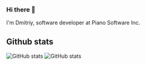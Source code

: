 ### Hi there 👋

I'm Dmitriy, software developer at Piano Software Inc.

## Github stats
![GitHub stats](https://github-profile-trophy.vercel.app/?username=dekan&no-frame=true&theme=gruvbox)
![GitHub stats](https://github-readme-stats.vercel.app/api?username=dekan&count_private=true&show_icons=true&hide_border=true&theme=gruvbox)

